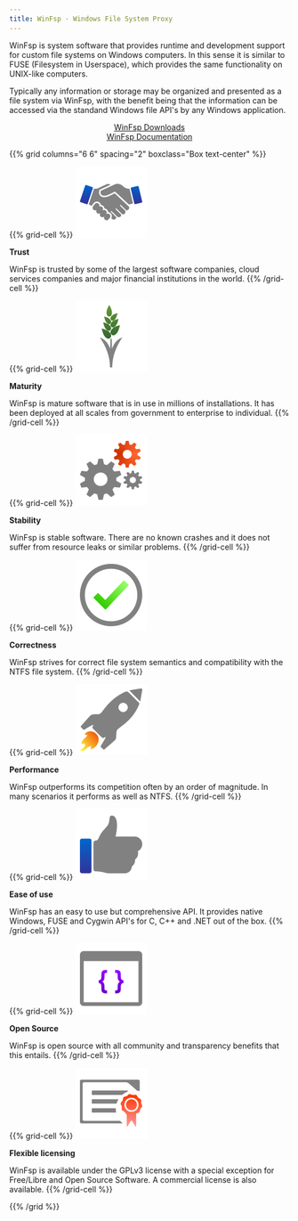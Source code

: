 ```yaml
---
title: WinFsp · Windows File System Proxy
---
```


WinFsp is system software that provides runtime and development support for custom file systems on Windows computers. In this sense it is similar to FUSE (Filesystem in Userspace), which provides the same functionality on UNIX-like computers.

Typically any information or storage may be organized and presented as a file system via WinFsp, with the benefit being that the information can be accessed via the standand Windows file API's by any Windows application.

<center class="my-5">
<a class="btn btn-primary mb-3" style="width:240px;" href="/rel/" role="button">WinFsp Downloads</a><br/>
<a class="btn" style="width:240px;" href="/doc/" role="button">WinFsp Documentation</a>
</center>

<!-- Icon attribution:
  - ©2015 - 2020 IcoFont (https://icofont.com) - CC BY 4.0
    - correctness.svg
    - easeofuse.svg
    - licensing.svg
    - maturity.svg
    - opensource.svg (modified)
    - performance.svg
    - stability.svg
  - Unknown but possibly Silvano Cirasa, CH (https://thenounproject.com/cirasa.silvano/) - CC BY 3.0
    - trust.svg
-->

{{% grid columns="6 6" spacing="2" boxclass="Box text-center" %}}

{{% grid-cell %}}
<img src="trust.svg" width="128px" height="128px" class="no-filter" />

**Trust**

WinFsp is trusted by some of the largest software companies, cloud services companies and major financial institutions in the world.
{{% /grid-cell %}}

{{% grid-cell %}}
<img src="maturity.svg" width="128px" height="128px" class="no-filter" />

**Maturity**

WinFsp is mature software that is in use in millions of installations. It has been deployed at all scales from government to enterprise to individual.
{{% /grid-cell %}}

{{% grid-cell %}}
<img src="stability.svg" width="128px" height="128px" class="no-filter" />

**Stability**

WinFsp is stable software. There are no known crashes and it does not suffer from resource leaks or similar problems.
{{% /grid-cell %}}

{{% grid-cell %}}
<img src="correctness.svg" width="128px" height="128px" class="no-filter" />

**Correctness**

WinFsp strives for correct file system semantics and compatibility with the NTFS file system.
{{% /grid-cell %}}

{{% grid-cell %}}
<img src="performance.svg" width="128px" height="128px" class="no-filter" />

**Performance**

WinFsp outperforms its competition often by an order of magnitude. In many scenarios it performs as well as NTFS.
{{% /grid-cell %}}

{{% grid-cell %}}
<img src="easeofuse.svg" width="128px" height="128px" class="no-filter" />

**Ease of use**

WinFsp has an easy to use but comprehensive API. It provides native Windows, FUSE and Cygwin API's for C, C++ and .NET out of the box.
{{% /grid-cell %}}

{{% grid-cell %}}
<img src="opensource.svg" width="128px" height="128px" class="no-filter" />

**Open Source**

WinFsp is open source with all community and transparency benefits that this entails.
{{% /grid-cell %}}

{{% grid-cell %}}
<img src="licensing.svg" width="128px" height="128px" class="no-filter" />

**Flexible licensing**

WinFsp is available under the GPLv3 license with a special exception for Free/Libre and Open Source Software. A commercial license is also available.
{{% /grid-cell %}}

{{% /grid %}}
